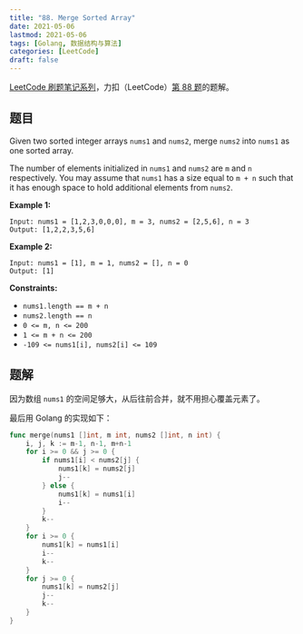 ```yaml
---
title: "88. Merge Sorted Array"
date: 2021-05-06
lastmod: 2021-05-06
tags: [Golang, 数据结构与算法]
categories: [LeetCode]
draft: false
---
```


[LeetCode 刷题笔记系列](/posts/leetcode/leetcode)，力扣（LeetCode）[第 88 题](https://leetcode-cn.com/problems/merge-sorted-array)的题解。

<!--more-->

## 题目

Given two sorted integer arrays `nums1` and `nums2`, merge `nums2` into `nums1` as one sorted array.

The number of elements initialized in `nums1` and `nums2` are `m` and `n` respectively. You may assume that `nums1` has a size equal to `m + n` such that it has enough space to hold additional elements from `nums2`.

**Example 1:**

```text
Input: nums1 = [1,2,3,0,0,0], m = 3, nums2 = [2,5,6], n = 3
Output: [1,2,2,3,5,6]
```

**Example 2:**

```text
Input: nums1 = [1], m = 1, nums2 = [], n = 0
Output: [1]
```

**Constraints:**

- `nums1.length == m + n`
- `nums2.length == n`
- `0 <= m, n <= 200`
- `1 <= m + n <= 200`
- `-109 <= nums1[i], nums2[i] <= 109`

## 题解

因为数组 `nums1` 的空间足够大，从后往前合并，就不用担心覆盖元素了。

最后用 Golang 的实现如下：

```go
func merge(nums1 []int, m int, nums2 []int, n int) {
    i, j, k := m-1, n-1, m+n-1
    for i >= 0 && j >= 0 {
        if nums1[i] < nums2[j] {
            nums1[k] = nums2[j]
            j--
        } else {
            nums1[k] = nums1[i]
            i--
        }
        k--
    }
    for i >= 0 {
        nums1[k] = nums1[i]
        i--
        k--
    }
    for j >= 0 {
        nums1[k] = nums2[j]
        j--
        k--
    }
}
```
